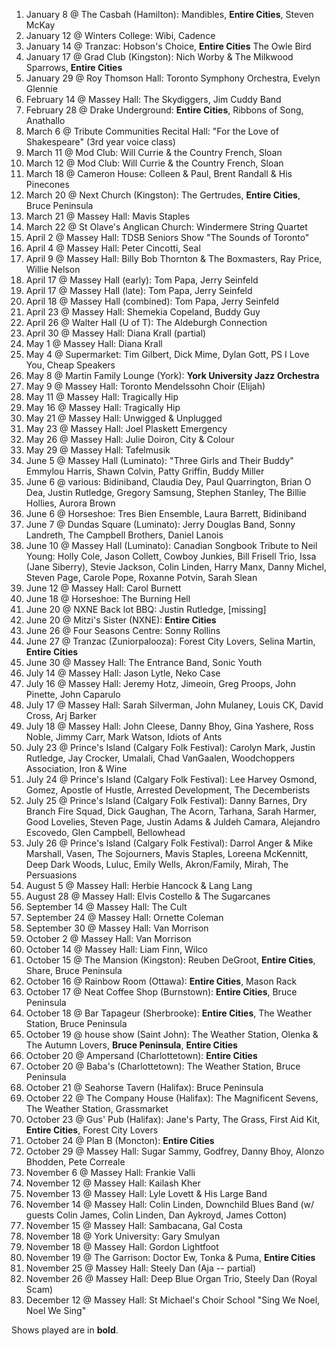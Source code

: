 1. January 8 @ The Casbah (Hamilton): Mandibles, **Entire Cities**, Steven McKay
1. January 12 @ Winters College: Wibi, Cadence
1. January 14 @ Tranzac: Hobson's Choice, **Entire Cities** The Owle Bird
1. January 17 @ Grad Club (Kingston): Nich Worby & The Milkwood Sparrows, **Entire Cities**
1. January 29 @ Roy Thomson Hall: Toronto Symphony Orchestra, Evelyn Glennie
1. February 14 @ Massey Hall: The Skydiggers, Jim Cuddy Band
1. February 28 @ Drake Underground: **Entire Cities**, Ribbons of Song, Anathallo
1. March 6 @ Tribute Communities Recital Hall: "For the Love of Shakespeare" (3rd year voice class)
1. March 11 @ Mod Club: Will Currie & the Country French, Sloan
1. March 12 @ Mod Club: Will Currie & the Country French, Sloan
1. March 18 @ Cameron House: Colleen & Paul, Brent Randall & His Pinecones
1. March 20 @ Next Church (Kingston): The Gertrudes, **Entire Cities**, Bruce Peninsula
1. March 21 @ Massey Hall: Mavis Staples
1. March 22 @ St Olave's Anglican Church: Windermere String Quartet
1. April 2 @ Massey Hall: TDSB Seniors Show "The Sounds of Toronto"
1. April 4 @ Massey Hall: Peter Cincotti, Seal
1. April 9 @ Massey Hall: Billy Bob Thornton & The Boxmasters, Ray Price, Willie Nelson
1. April 17 @ Massey Hall (early): Tom Papa, Jerry Seinfeld
1. April 17 @ Massey Hall (late): Tom Papa, Jerry Seinfeld
1. April 18 @ Massey Hall (combined): Tom Papa, Jerry Seinfeld
1. April 23 @ Massey Hall: Shemekia Copeland, Buddy Guy
1. April 26 @ Walter Hall (U of T): The Aldeburgh Connection
1. April 30 @ Massey Hall: Diana Krall (partial)
1. May 1 @ Massey Hall: Diana Krall
1. May 4 @ Supermarket: Tim Gilbert, Dick Mime, Dylan Gott, PS I Love You, Cheap Speakers
1. May 8 @ Martin Family Lounge (York): **York University Jazz Orchestra**
1. May 9 @ Massey Hall: Toronto Mendelssohn Choir (Elijah)
1. May 11 @ Massey Hall: Tragically Hip
1. May 16 @ Massey Hall: Tragically Hip
1. May 21 @ Massey Hall: Unwigged & Unplugged
1. May 23 @ Massey Hall: Joel Plaskett Emergency
1. May 26 @ Massey Hall: Julie Doiron, City & Colour
1. May 29 @ Massey Hall: Tafelmusik
1. June 5 @ Massey Hall (Luminato): "Three Girls and Their Buddy" Emmylou Harris, Shawn Colvin, Patty Griffin, Buddy Miller
1. June 6 @ various: Bidiniband, Claudia Dey, Paul Quarrington, Brian O Dea, Justin Rutledge, Gregory Samsung, Stephen Stanley, The Billie Hollies, Aurora Brown
1. June 6 @ Horseshoe: Tres Bien Ensemble, Laura Barrett, Bidiniband
1. June 7 @ Dundas Square (Luminato): Jerry Douglas Band, Sonny Landreth, The Campbell Brothers, Daniel Lanois
1. June 10 @ Massey Hall (Luminato): Canadian Songbook Tribute to Neil Young: Holly Cole, Jason Collett, Cowboy Junkies, Bill Frisell Trio, Issa (Jane Siberry), Stevie Jackson, Colin Linden, Harry Manx, Danny Michel, Steven Page, Carole Pope, Roxanne Potvin, Sarah Slean
1. June 12 @ Massey Hall: Carol Burnett
1. June 18 @ Horseshoe: The Burning Hell
1. June 20 @ NXNE Back lot BBQ: Justin Rutledge, [missing]
1. June 20 @ Mitzi's Sister (NXNE): **Entire Cities**
1. June 26 @ Four Seasons Centre: Sonny Rollins
1. June 27 @ Tranzac (Zuniorpalooza): Forest City Lovers, Selina Martin, **Entire Cities**
1. June 30 @ Massey Hall: The Entrance Band, Sonic Youth
1. July 14 @ Massey Hall: Jason Lytle, Neko Case
1. July 16 @ Massey Hall: Jeremy Hotz, Jimeoin, Greg Proops, John Pinette, John Caparulo
1. July 17 @ Massey Hall: Sarah Silverman, John Mulaney, Louis CK, David Cross, Arj Barker
1. July 18 @ Massey Hall: John Cleese, Danny Bhoy, Gina Yashere, Ross Noble, Jimmy Carr, Mark Watson, Idiots of Ants
1. July 23 @ Prince's Island (Calgary Folk Festival): Carolyn Mark, Justin Rutledge, Jay Crocker, Umalali, Chad VanGaalen, Woodchoppers Association, Iron & Wine
1. July 24 @ Prince's Island (Calgary Folk Festival): Lee Harvey Osmond, Gomez, Apostle of Hustle, Arrested Development, The Decemberists
1. July 25 @ Prince's Island (Calgary Folk Festival): Danny Barnes, Dry Branch Fire Squad, Dick Gaughan, The Acorn, Tarhana, Sarah Harmer, Good Lovelies, Steven Page, Justin Adams & Juldeh Camara, Alejandro Escovedo, Glen Campbell, Bellowhead
1. July 26 @ Prince's Island (Calgary Folk Festival): Darrol Anger & Mike Marshall, Vasen, The Sojourners, Mavis Staples, Loreena McKennitt, Deep Dark Woods, Luluc, Emily Wells, Akron/Family, Mirah, The Persuasions
1. August 5 @ Massey Hall: Herbie Hancock & Lang Lang
1. August 28 @ Massey Hall: Elvis Costello & The Sugarcanes
1. September 14 @ Massey Hall: The Cult
1. September 24 @ Massey Hall: Ornette Coleman
1. September 30 @ Massey Hall: Van Morrison
1. October 2 @ Massey Hall: Van Morrison
1. October 14 @ Massey Hall: Liam Finn, Wilco
1. October 15 @ The Mansion (Kingston): Reuben DeGroot, **Entire Cities**, Share, Bruce Peninsula
1. October 16 @ Rainbow Room (Ottawa): **Entire Cities**, Mason Rack
1. October 17 @ Neat Coffee Shop (Burnstown): **Entire Cities**, Bruce Peninsula
1. October 18 @ Bar Tapageur (Sherbrooke): **Entire Cities**, The Weather Station, Bruce Peninsula
1. October 19 @ house show (Saint John): The Weather Station, Olenka & The Autumn Lovers, **Bruce Peninsula**, **Entire Cities**
1. October 20 @ Ampersand (Charlottetown): **Entire Cities**
1. October 20 @ Baba's (Charlottetown): The Weather Station, Bruce Peninsula
1. October 21 @ Seahorse Tavern (Halifax): Bruce Peninsula
1. October 22 @ The Company House (Halifax): The Magnificent Sevens, The Weather Station, Grassmarket
1. October 23 @ Gus' Pub (Halifax): Jane's Party, The Grass, First Aid Kit, **Entire Cities**, Forest City Lovers
1. October 24 @ Plan B (Moncton): **Entire Cities**
1. October 29 @ Massey Hall: Sugar Sammy, Godfrey, Danny Bhoy, Alonzo Bhodden, Pete Correale
1. November 6 @ Massey Hall: Frankie Valli
1. November 12 @ Massey Hall: Kailash Kher
1. November 13 @ Massey Hall: Lyle Lovett & His Large Band
1. November 14 @ Massey Hall: Colin Linden, Downchild Blues Band (w/ guests Colin James, Colin Linden, Dan Aykroyd, James Cotton)
1. November 15 @ Massey Hall: Sambacana, Gal Costa
1. November 18 @ York University: Gary Smulyan
1. November 18 @ Massey Hall: Gordon Lightfoot
1. November 19 @ The Garrison: Doctor Ew, Tonka & Puma, **Entire Cities**
1. November 25 @ Massey Hall: Steely Dan (Aja -- partial)
1. November 26 @ Massey Hall: Deep Blue Organ Trio, Steely Dan (Royal Scam)
1. December 12 @ Massey Hall: St Michael's Choir School "Sing We Noel, Noel We Sing"

Shows played are in **bold**.

